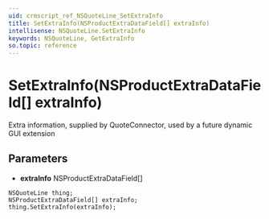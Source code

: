 ```yaml
---
uid: crmscript_ref_NSQuoteLine_SetExtraInfo
title: SetExtraInfo(NSProductExtraDataField[] extraInfo)
intellisense: NSQuoteLine.SetExtraInfo
keywords: NSQuoteLine, GetExtraInfo
so.topic: reference
---
```


# SetExtraInfo(NSProductExtraDataField[] extraInfo)

Extra information, supplied by QuoteConnector, used by a future dynamic GUI extension

## Parameters

* **extraInfo** NSProductExtraDataField[]

```crmscript
NSQuoteLine thing;
NSProductExtraDataField[] extraInfo;
thing.SetExtraInfo(extraInfo);
```

